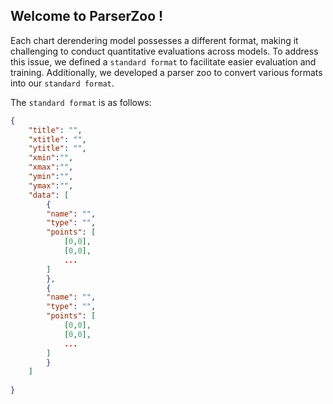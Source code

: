 ## Welcome to ParserZoo !

Each chart derendering model possesses a different format, making it challenging to conduct quantitative evaluations across models. To address this issue, we defined a `standard format` to facilitate easier evaluation and training. Additionally, we developed a parser zoo to convert various formats into our `standard format`.

The `standard format` is as follows:
```json
{
    "title": "",
    "xtitle": "",
    "ytitle": "",
    "xmin":"",
    "xmax":"",
    "ymin":"",
    "ymax":"",
    "data": [
        {
        "name": "",
        "type": "",
        "points": [
            [0,0],
            [0,0],
            ...
        ]
        },
        {
        "name": "",
        "type": "",
        "points": [
            [0,0],
            [0,0],
            ...
        ]
        }
    ]
   
}
```